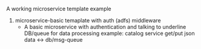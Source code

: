 A working microservice template example

1. microservice-basic temaplate with auth (adfs) middleware
   - A basic microservice with authentication and talking to 
   underline DB/queue for data processing
   example:
        catalog service get/put json data <-> db/msg-queue
